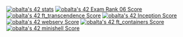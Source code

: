 [![obalta's 42 stats](https://badge42.vercel.app/api/v2/cl1rnfu33003009mil8ujthad/stats?cursusId=21&coalitionId=122)](https://github.com/JaeSeoKim/badge42)
[![obalta's 42 Exam Rank 06 Score](https://badge42.vercel.app/api/v2/cl1rnfu33003009mil8ujthad/project/2457154)](https://github.com/JaeSeoKim/badge42)
[![obalta's 42 ft_transcendence Score](https://badge42.vercel.app/api/v2/cl1rnfu33003009mil8ujthad/project/2457155)](https://github.com/JaeSeoKim/badge42)
[![obalta's 42 Inception Score](https://badge42.vercel.app/api/v2/cl1rnfu33003009mil8ujthad/project/2438771)](https://github.com/JaeSeoKim/badge42)
[![obalta's 42 webserv Score](https://badge42.vercel.app/api/v2/cl1rnfu33003009mil8ujthad/project/2438774)](https://github.com/JaeSeoKim/badge42)
[![obalta's 42 ft_containers Score](https://badge42.vercel.app/api/v2/cl1rnfu33003009mil8ujthad/project/2438770)](https://github.com/JaeSeoKim/badge42)
[![obalta's 42 minishell Score](https://badge42.vercel.app/api/v2/cl1rnfu33003009mil8ujthad/project/2168436)](https://github.com/JaeSeoKim/badge42)


<!--
**minikross/minikross** is a ✨ _special_ ✨ repository because its `README.md` (this file) appears on your GitHub profile.

Here are some ideas to get you started:

- 🔭 I’m currently working on ...
- 🌱 I’m currently learning ...
- 👯 I’m looking to collaborate on ...
- 🤔 I’m looking for help with ...
- 💬 Ask me about ...
- 📫 How to reach me: ...
- 😄 Pronouns: ...
- ⚡ Fun fact: ...
-->

